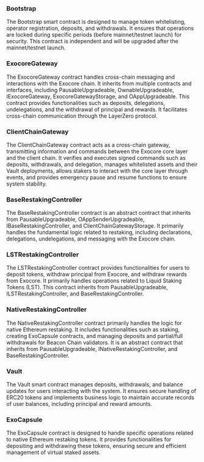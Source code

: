 
### Bootstrap
The Bootstrap smart contract is designed to manage token whitelisting, operator registration, deposits, and withdrawals. It ensures that operations are locked during specific periods (before mainnet/testnet launch) for security. This contract is independent and will be upgraded after the mainnet/testnet launch.

### ExocoreGateway
The ExocoreGateway contract handles cross-chain messaging and interactions with the Exocore chain. It inherits from multiple contracts and interfaces, including PausableUpgradeable, OwnableUpgradeable, IExocoreGateway, ExocoreGatewayStorage, and OAppUpgradeable. This contract provides functionalities such as deposits, delegations, undelegations, and the withdrawal of principal and rewards. It facilitates cross-chain communication through the LayerZero protocol.

### ClientChainGateway
The ClientChainGateway contract acts as a cross-chain gateway, transmitting information and commands between the Exocore core layer and the client chain. It verifies and executes signed commands such as deposits, withdrawals, and delegation, manages whitelisted assets and their Vault deployments, allows stakers to interact with the core layer through events, and provides emergency pause and resume functions to ensure system stability.

### BaseRestakingController
The BaseRestakingController contract is an abstract contract that inherits from PausableUpgradeable, OAppSenderUpgradeable, IBaseRestakingController, and ClientChainGatewayStorage. It primarily handles the fundamental logic related to restaking, including declarations, delegations, undelegations, and messaging with the Exocore chain.

### LSTRestakingController
The LSTRestakingController contract provides functionalities for users to deposit tokens, withdraw principal from Exocore, and withdraw rewards from Exocore. It primarily handles operations related to Liquid Staking Tokens (LST). This contract inherits from PausableUpgradeable, ILSTRestakingController, and BaseRestakingController.

### NativeRestakingController
The NativeRestakingController contract primarily handles the logic for native Ethereum restaking. It includes functionalities such as staking, creating ExoCapsule contracts, and managing deposits and partial/full withdrawals for Beacon Chain validators. It is an abstract contract that inherits from PausableUpgradeable, INativeRestakingController, and BaseRestakingController.

### Vault
The Vault smart contract manages deposits, withdrawals, and balance updates for users interacting with the system. It ensures secure handling of ERC20 tokens and implements business logic to maintain accurate records of user balances, including principal and reward amounts.

### ExoCapsule
The ExoCapsule contract is designed to handle specific operations related to native Ethereum restaking tokens. It provides functionalities for depositing and withdrawing these tokens, ensuring secure and efficient management of virtual staked assets.
